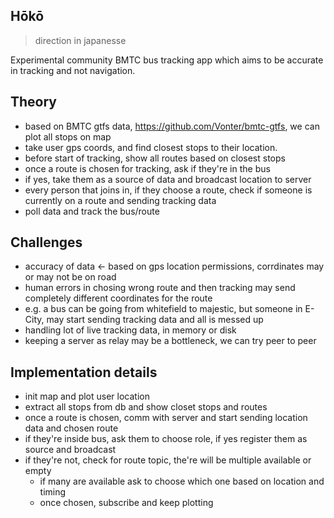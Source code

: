 ## Hōkō
> direction in japanesse

Experimental community BMTC bus tracking app which aims to be accurate in tracking and not navigation.

## Theory
- based on BMTC gtfs data, https://github.com/Vonter/bmtc-gtfs, we can plot all stops on map
- take user gps coords, and find closest stops to their location.
- before start of tracking, show all routes based on closest stops
- once a route is chosen for tracking, ask if they're in the bus
- if yes, take them as a source of data and broadcast location to server
- every person that joins in, if they choose a route, check if someone is currently on a route and sending tracking data
- poll data and track the bus/route


## Challenges
- accuracy of data <- based on gps location permissions, corrdinates may or may not be on road
- human errors in chosing wrong route and then tracking may send completely different coordinates for the route
- e.g. a bus can be going from whitefield to majestic, but someone in E-City, may start sending tracking data and all is messed up
- handling lot of live tracking data, in memory or disk
- keeping a server as relay may be a bottleneck, we can try peer to peer

## Implementation details
- init map and plot user location
- extract all stops from db and show closet stops and routes
- once a route is chosen, comm with server and start sending location data and chosen route
- if they're inside bus, ask them to choose role, if yes register them as source and broadcast
- if they're not, check for route topic, the're will be multiple available or empty
  - if many are available ask to choose which one based on location and timing
  - once chosen, subscribe and keep plotting

